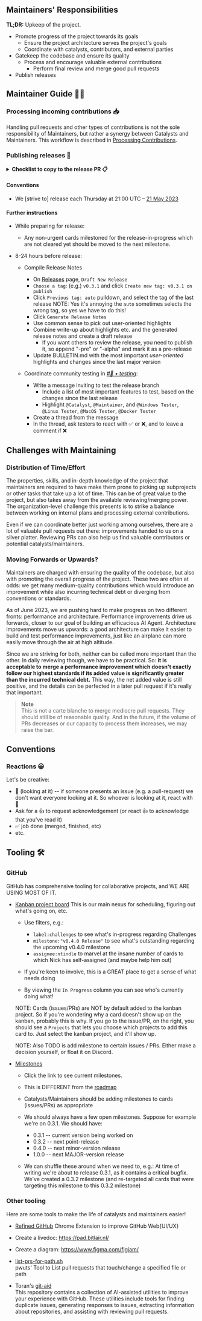 ## Maintainers' Responsibilities

**TL;DR:** Upkeep of the project.

* Promote progress of the project towards its goals
  * Ensure the project architecture serves the project's goals
  * Coordinate with catalysts, contributors, and external parties
* Gatekeep the codebase and ensure its quality
  * Process and encourage valuable external contributions
    * Perform final review and merge good pull requests
* Publish releases

## Maintainer Guide 🧙🏼

### Processing incoming contributions 📥
Handling pull requests and other types of contributions is not the sole responsibility of Maintainers, but rather a synergy between Catalysts and Maintainers. This workflow is described in [Processing Contributions](Processing-Contributions).

### Publishing releases 🚀

<details>
<summary><strong>Checklist to copy to the release PR 📋</strong></summary>

[Example usage: Release v0.4.0](https://github.com/Significant-Gravitas/Auto-GPT/pull/4539)

```markdown
1. [ ] Prepare 🏗️
    1. [ ] Create release branch (`release-v0.x.x`)
    2. [ ] Create release pull request, with this checklist in the description
    3. [ ] Resolve conflicts with `stable`
    4. [ ] Identify doc changes needed, create tasks for this release or next, depending on severity 
    5. [ ] Test release branch
    6. [ ] Update version numbers
    7. [ ] Draft PR materials for release
        * Release notes - Github generates pretty good ones but requires drafting an alpha or pre-release so others can see them and comment
        * Discord announcement
        * Bulletin - create a pull request
        * Twitter thread 
        * Instagram post
        * Reddit post
        * Developer newsletter (@ major releases)
        * YouTube video (@ major releases)
        * Blog post (@ major releases)
    8. [ ] Update bulletin in the release branch 
    9. [ ] Create a pre-release for peer review. You need to publish it otherwise peers won't see it
2. [ ] Publish 🚀
    1. [ ] Merge release branch into `stable`
    2. [ ] Tag & publish release v0.x.x
    3. [ ] Post announcement on Discord (@Ferg)
    4. [ ] Post announcement on Twitter (@Ferg)
    5. [ ] Post announcement on Instagram (@Ferg)
    6. [ ] Post announcement on [Reddit](https://www.reddit.com/r/AutoGPT)
    7. [ ] Send developer newsletter
    8. [ ] Post video on YouTube (@ major releases)
    9. [ ] Blog post (@ major releases)
3. [ ] Post-process 🎀
    1. [ ] merge release branch into `master`
    2. [ ] close the release's milestone
    3. [ ] evaluate this release process
    4. [ ] set next release (scope + target date)
```
</details>

#### Conventions
* We [strive to] release each Thursday at 21:00 UTC – [21 May 2023](https://discord.com/channels/1092243196446249134/1097204317125091328/1109658983163244626)

#### Further instructions
- While preparing for release:
  - Any non-urgent cards milestoned for the release-in-progress which are not cleared yet should be moved to the next milestone.

- 8-24 hours before release:
  - Compile Release Notes
    - On [Releases](https://github.com/Significant-Gravitas/Auto-GPT/releases) page, `Draft New Release`
    - `Choose a tag`: (e.g.) `v0.3.1` and click `Create new tag: v0.3.1 on publish`
    - Click `Previous tag: auto` pulldown, and select the tag of the last release
        NOTE: Yes it's annoying the `auto` sometimes selects the wrong tag, so yes we have to do this!
    - Click `Generate Release Notes`
    - Use common sense to pick out user-oriented highlights
    - Combine write-up about highlights etc. and the generated release notes and create a draft release
      - If you want others to review the release, you need to publish it, so append "-pre" or "-alpha" and mark it as a pre-release
    - Update BULLETIN.md with the most important *user-oriented* highlights and changes since the last major version

  - Coordinate community testing in [*#🧪 • testing*](https://discord.com/channels/1092243196446249134/1098217450425827468):
    - Write a message inviting to test the release branch
      - Include a list of most important features to test, based on the changes since the last release
      - Highlight `@Catalyst`, `@Maintainer`, and `@Windows Tester`, `@Linux Tester`, `@MacOS Tester`, `@Docker Tester`
    - Create a thread from the message
    - In the thread, ask testers to react with ✅ or ❌, and to leave a comment if ❌


## Challenges with Maintaining

### Distribution of Time/Effort
The properties, skills, and in-depth knowledge of the project that maintainers are required to have make them prone to picking up subprojects or other tasks that take up a lot of time. This can be of great value to the project, but also takes away from the available reviewing/merging power. The organization-level challenge this presents is to strike a balance between working on internal plans and processing external contributions.

Even if we can coordinate better just working among ourselves, there are a lot of valuable pull requests out there: improvements handed to us on a silver platter. Reviewing PRs can also help us find valuable contributors or potential catalysts/maintainers.

### Moving Forwards or Upwards?
Maintainers are charged with ensuring the quality of the codebase, but also with promoting the overall progress of the project. These two are often at odds: we get many medium-quality contributions which would introduce an improvement while also incurring technical debt or diverging from conventions or standards.

As of June 2023, we are pushing hard to make progress on two different fronts: performance and architecture. Performance improvements drive us forwards, closer to our goal of building an efficacious AI Agent. Architecture improvements move us upwards: a good architecture can make it easier to build and test performance improvements, just like an airplane can more easily move through the air at high altitude.

Since we are striving for both, neither can be called more important than the other. In daily reviewing though, we have to be practical. So: **it is acceptable to merge a performance improvement which doesn't exactly follow our highest standards if its added value is significantly greater than the incurred technical debt.** This way, the net added value is still positive, and the details can be perfected in a later pull request if it's really that important.

> **Note**  
> This is not a carte blanche to merge mediocre pull requests. They should still be of reasonable quality. And in the future, if the volume of PRs decreases or our capacity to process them increases, we may raise the bar.

## Conventions

### Reactions 😀
Let's be creative:
- 👀 (looking at it) -- if someone presents an issue (e.g. a pull-request) we don't want everyone looking at it.
    So whoever is looking at it, react with 👀
- Ask for a 👍 to request acknowledgement (or react 👍 to acknowledge that you've read it)
- ✅ job done (merged, finished, etc)
- etc.

## Tooling 🛠️

### GitHub

GitHub has comprehensive tooling for collaborative projects, and WE ARE USING MOST OF IT. 

- [Kanban project board](https://github.com/orgs/Significant-Gravitas/projects/1)
    This is our main nexus for scheduling, figuring out what's going on, etc. 
    - Use filters, e.g.:
        - `label:challenges` to see what's in-progress regarding Challenges
        - `milestone:"v0.4.0 Release"` to see what's outstanding regarding the upcoming v0.4.0 milestone
        - `assignee:ntindle` to marvel at the insane number of cards to which Nick has self-assigned (and maybe help him out)

    - If you're keen to involve, this is a GREAT place to get a sense of what needs doing

    - By viewing the `In Progress` column you can see who's currently doing what!

    NOTE: Cards (issues/PRs) are NOT by default added to the kanban project. So if you're wondering why a card doesn't show up on the kanban, probably this is why. If you go to the issue/PR, on the right, you should see a `Projects` that lets you choose which projects to add this card to. Just select the kanban project, and it'll show up.

    NOTE: Also TODO is add milestone to certain issues / PRs. Either make a decision yourself, or float it on Discord.


- [Milestones](https://github.com/Significant-Gravitas/Auto-GPT/milestones)
    - Click the link to see current milestones.  

    - This is DIFFERENT from the [roadmap](https://github.com/orgs/Significant-Gravitas/projects/2)

    - Catalysts/Maintainers should be adding milestones to cards (issues/PRs) as appropriate

    - We should always have a few open milestones. Suppose for example we're on 0.3.1. We should have:
        - 0.3.1 -- current version being worked on
        - 0.3.2 -- next point-release
        - 0.4.0 -- next minor-version release
        - 1.0.0 -- next MAJOR-version release

    - We can shuffle these around when we need to, e.g.: 
    At time of writing we're about to release 0.3.1, as it contains a critical bugfix.  
    We've created a 0.3.2 milestone (and re-targeted all cards that were targeting this milestone to this 0.3.2 milestone)

### Other tooling
Here are some tools to make the life of catalysts and maintainers easier!

- [Refined GitHub](https://github.com/refined-github/refined-github) Chrome Extension to improve GitHub Web{UI/UX}

- Create a livedoc: https://pad.bitlair.nl/

- Create a diagram: https://www.figma.com/figjam/

- [list-prs-for-path.sh](https://gist.github.com/Pwuts/0dda08968e2731388461d464bda97039)  
  pwuts' Tool to List pull requests that touch/change a specified file or path

- Toran's [git-aid](https://github.com/torantulino/git-aid)  
  This repository contains a collection of AI-assisted utilities to improve your experience with GitHub. These utilities include tools for finding duplicate issues, generating responses to issues, extracting information about repositories, and assisting with reviewing pull requests.
